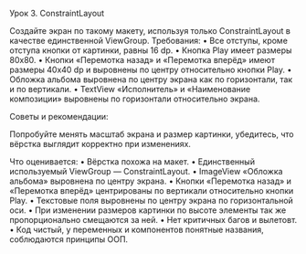 Урок 3. ConstraintLayout

Создайте экран по такому макету, используя только ConstraintLayout в качестве единственной ViewGroup.
Требования:
• Все отступы, кроме отступа кнопки от картинки, равны 16 dp.
• Кнопка Play имеет размеры 80х80.
• Кнопки «Перемотка назад» и «Перемотка вперёд» имеют размеры 40х40 dp и выровнены по центру относительно кнопки Play.
• Обложка альбома выровнена по центру экрана как по горизонтали, так и по вертикали.
• TextView «Исполнитель» и «Наименование композиции» выровнены по горизонтали относительно экрана.

Советы и рекомендации:

Попробуйте менять масштаб экрана и размер картинки, убедитесь, что вёрстка выглядит корректно при изменениях.

Что оценивается:
• Вёрстка похожа на макет.
• Единственный используемый ViewGroup — СonstraintLayout.
• ImageView «Обложка альбома» выровнена по центру экрана.
• Кнопки «Перемотка назад» и «Перемотка вперёд» центрированы по вертикали относительно кнопки Play.
• Текстовые поля выровнены по центру экрана по горизонтальной оси.
• При изменении размеров картинки по высоте элементы так же пропорционально смещаются за ней.
• Нет критичных багов и вылетовт.
• Код чистый, у переменных и компонентов понятные названия, соблюдаются принципы ООП.
